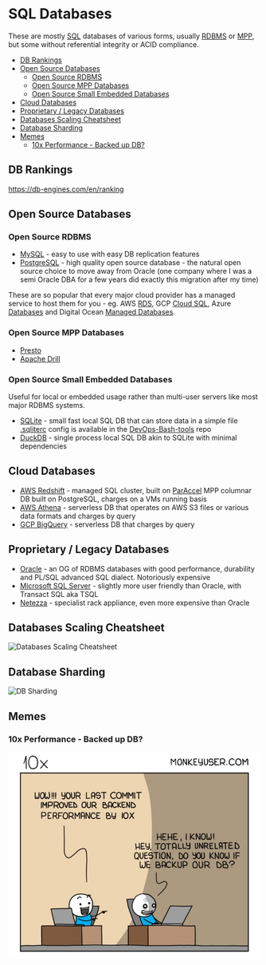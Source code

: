 # SQL Databases

These are mostly [SQL](sql.md) databases of various forms,
usually [RDBMS](README.md#databases--rdbms) or
[MPP](README.md#mpp-databases), but some without referential integrity or ACID compliance.

<!-- INDEX_START -->

- [DB Rankings](#db-rankings)
- [Open Source Databases](#open-source-databases)
  - [Open Source RDBMS](#open-source-rdbms)
  - [Open Source MPP Databases](#open-source-mpp-databases)
  - [Open Source Small Embedded Databases](#open-source-small-embedded-databases)
- [Cloud Databases](#cloud-databases)
- [Proprietary / Legacy Databases](#proprietary--legacy-databases)
- [Databases Scaling Cheatsheet](#databases-scaling-cheatsheet)
- [Database Sharding](#database-sharding)
- [Memes](#memes)
  - [10x Performance - Backed up DB?](#10x-performance---backed-up-db)

<!-- INDEX_END -->

## DB Rankings

<https://db-engines.com/en/ranking>

## Open Source Databases

### Open Source RDBMS

- [MySQL](mysql.md) - easy to use with easy DB replication features
- [PostgreSQL](postgres.md) - high quality open source database - the natural open source choice to move away from
  Oracle (one company where I was a semi Oracle DBA for a few years did exactly this migration after my time)

These are so popular that every major cloud provider has a managed service to host them for you -
eg. AWS [RDS](https://aws.amazon.com/rds/),
GCP [Cloud SQL](https://cloud.google.com/sql),
Azure [Databases](https://azure.microsoft.com/en-us/products/category/databases) and
Digital Ocean [Managed Databases](https://www.digitalocean.com/products/managed-databases).

### Open Source MPP Databases

- [Presto](https://prestodb.io/)
- [Apache Drill](https://drill.apache.org/)

### Open Source Small Embedded Databases

Useful for local or embedded usage rather than multi-user servers like most major RDBMS systems.

- [SQLite](https://www.sqlite.org/) - small fast local SQL DB that can store data in a simple file
  [.sqliterc](https://github.com/HariSekhon/DevOps-Bash-tools/blob/master/configs/.sqliterc) config is available in the
  [DevOps-Bash-tools](devops-bash-tools.md) repo
- [DuckDB](https://duckdb.org/) - single process local SQL DB akin to SQLite with minimal dependencies

## Cloud Databases

- [AWS Redshift](https://aws.amazon.com/redshift/) - managed SQL cluster,
  built on [ParAccel](https://en.wikipedia.org/wiki/ParAccel)
  MPP columnar DB built on PostgreSQL, charges on a VMs running basis
- [AWS Athena](https://aws.amazon.com/athena/) - serverless DB that operates on AWS S3 files or various data formats
  and charges by query
- [GCP BigQuery](https://cloud.google.com/bigquery/) - serverless DB that charges by query

## Proprietary / Legacy Databases

- [Oracle](oracle.md) - an OG of RDBMS databases with good performance, durability and PL/SQL advanced SQL
  dialect. Notoriously expensive
- [Microsoft SQL Server](https://www.microsoft.com/en-us/sql-server/sql-server-downloads) - slightly more user friendly
  than Oracle, with Transact SQL aka TSQL
- [Netezza](https://www.ibm.com/products/netezza) - specialist rack appliance, even more expensive than Oracle

## Databases Scaling Cheatsheet

![Databases Scaling Cheatsheet](images/database_scaling_cheatsheet.gif)

## Database Sharding

![DB Sharding](images/db_sharding.jpeg)

## Memes

### 10x Performance - Backed up DB?

![10x Performance - Backed up DB](images/10x_performance_backed_up_db.jpeg)
